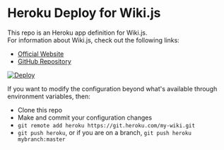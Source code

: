 # Heroku Deploy for Wiki.js

This repo is an Heroku app definition for Wiki.js.  
For information about Wiki.js, check out the following links:

- [Official Website](https://wiki.js.org/)
- [GitHub Repository](https://github.com/Requarks/wiki)

[![Deploy](https://www.herokucdn.com/deploy/button.svg)](https://heroku.com/deploy?template=https://github.com/requarks/wiki-heroku/tree/beta)

If you want to modify the configuration beyond what's available through environment variables, then:
* Clone this repo
* Make and commit your configuration changes
* `git remote add heroku https://git.heroku.com/my-wiki.git`
* `git push heroku`, or if you are on a branch, `git push heroku mybranch:master`
